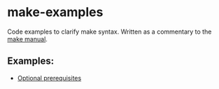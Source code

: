 # make-examples
Code examples to clarify make syntax.  Written as a commentary to the [make manual](https://www.gnu.org/software/make/manual/).

## Examples:

* [Optional prerequisites](optional_prerequisites/optional_prerequisites.md)
